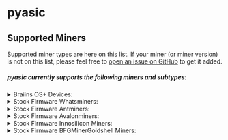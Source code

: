 # pyasic
## Supported Miners

Supported miner types are here on this list.  If your miner (or miner version) is not on this list, please feel free to [open an issue on GitHub](https://github.com/UpstreamData/pyasic/issues) to get it added.

##### pyasic currently supports the following miners and subtypes:
<style>
details {
    margin:0px;
    padding-top:0px;
    padding-bottom:0px;
}
</style>
<details style="margin:0px; padding-top:0px; padding-bottom:0px;">
<summary>Braiins OS+ Devices:</summary>
    <ul>
        <details>
            <summary>X19 Series:</summary>
                <ul>
                    <li><a href="../antminer/X19#s19-bos">S19</a></li>
                    <li><a href="../antminer/X19#s19-pro-bos">S19 Pro</a></li>
                    <li><a href="../antminer/X19#s19j-bos">S19j</a></li>
                    <li><a href="../antminer/X19#s19j-pro-bos">S19j Pro</a></li>
                    <li><a href="../antminer/X19#t19-bos">T19</a></li>
                </ul>
        </details>
        <details>
            <summary>X17 Series:</summary>
                <ul>
                    <li><a href="../antminer/X17#s17-bos">S17</a></li>
                    <li><a href="../antminer/X17#s17-plus-bos">S17+</a></li>
                    <li><a href="../antminer/X17#s17-pro-bos">S17 Pro</a></li>
                    <li><a href="../antminer/X17#s17e-bos">S17e</a></li>
                    <li><a href="../antminer/X17#t17-bos">T17</a></li>
                    <li><a href="../antminer/X17#t17-plus-bos">T17+</a></li>
                    <li><a href="../antminer/X17#t17e-bos">T17e</a></li>
                </ul>
        </details>
        <details>
            <summary>X9 Series:</summary>
                <ul>
                    <li><a href="../antminer/X9#s9-bos">S9</a></li>
                    <li><a href="../antminer/X9#s9-bos">S9i</a></li>
                    <li><a href="../antminer/X9#s9-bos">S9j</a></li>
                </ul>
        </details>
    </ul>
</details>
<details>
<summary>Stock Firmware Whatsminers:</summary>
    <ul>
        <details>
            <summary>M2X Series:</summary>
            <ul>
                <details>
                    <summary><a href='../whatsminer/M2X/#M20'>M20</a></summary>
                    <ul>
                        <li><a href='../whatsminer/M2X/#M20V10'>M20V10</a></li>
                    </ul>
                </details>
                <details>
                    <summary><a href='../whatsminer/M2X/#M20S'>M20S</a></summary>
                    <ul>
                        <li><a href='../whatsminer/M2X/#M20SV10'>M20SV10</a></li>
                        <li><a href='../whatsminer/M2X/#M20SV20'>M20SV20</a></li>
                        <li><a href='../whatsminer/M2X/#M20SV30'>M20SV30</a></li>
                    </ul>
                </details>
                <details>
                    <summary><a href='../whatsminer/M2X/#M20S_1'>M20S+</a></summary>
                    <ul>
                        <li><a href='../whatsminer/M2X/#M20S_1V30'>M20S+V30</a></li>
                    </ul>
                </details>
                <details>
                    <summary><a href='../whatsminer/M2X/#M21'>M21</a></summary>
                    <ul>
                        <li><a href='../whatsminer/M2X/#M21V10'>M21V10</a></li>
                    </ul>
                </details>
                <details>
                    <summary><a href='../whatsminer/M2X/#M21S'>M21S</a></summary>
                    <ul>
                        <li><a href='../whatsminer/M2X/#M21SV20'>M21SV20</a></li>
                        <li><a href='../whatsminer/M2X/#M21SV60'>M21SV60</a></li>
                        <li><a href='../whatsminer/M2X/#M21SV70'>M21SV70</a></li>
                    </ul>
                </details>
                <details>
                    <summary><a href='../whatsminer/M2X/#M21S_1'>M21S+</a></summary>
                    <ul>
                        <li><a href='../whatsminer/M2X/#M21S_1V20'>M21S+V20</a></li>
                    </ul>
                </details>
                <details>
                    <summary><a href='../whatsminer/M2X/#M29'>M29</a></summary>
                    <ul>
                        <li><a href='../whatsminer/M2X/#M29V10'>M29V10</a></li>
                    </ul>
                </details>
            </ul>
        </details>
        <details>
            <summary>M3X Series:</summary>
            <ul>
                <details>
                    <summary><a href='../whatsminer/M3X/#M30'>M30</a></summary>
                    <ul>
                        <li><a href='../whatsminer/M3X/#M30V10'>M30V10</a></li>
                        <li><a href='../whatsminer/M3X/#M30V20'>M30V20</a></li>
                    </ul>
                </details>
                <details>
                    <summary><a href='../whatsminer/M3X/#M30S'>M30S</a></summary>
                    <ul>
                        <li><a href='../whatsminer/M3X/#M30SV10'>M30SV10</a></li>
                        <li><a href='../whatsminer/M3X/#M30SV20'>M30SV20</a></li>
                        <li><a href='../whatsminer/M3X/#M30SV30'>M30SV30</a></li>
                        <li><a href='../whatsminer/M3X/#M30SV40'>M30SV40</a></li>
                        <li><a href='../whatsminer/M3X/#M30SV50'>M30SV50</a></li>
                        <li><a href='../whatsminer/M3X/#M30SV60'>M30SV60</a></li>
                        <li><a href='../whatsminer/M3X/#M30SV70'>M30SV70</a></li>
                        <li><a href='../whatsminer/M3X/#M30SV80'>M30SV80</a></li>
                        <li><a href='../whatsminer/M3X/#M30SVE10'>M30SVE10</a></li>
                        <li><a href='../whatsminer/M3X/#M30SVE20'>M30SVE20</a></li>
                        <li><a href='../whatsminer/M3X/#M30SVE30'>M30SVE30</a></li>
                        <li><a href='../whatsminer/M3X/#M30SVE40'>M30SVE40</a></li>
                        <li><a href='../whatsminer/M3X/#M30SVE50'>M30SVE50</a></li>
                        <li><a href='../whatsminer/M3X/#M30SVE60'>M30SVE60</a></li>
                        <li><a href='../whatsminer/M3X/#M30SVE70'>M30SVE70</a></li>
                        <li><a href='../whatsminer/M3X/#M30SVF10'>M30SVF10</a></li>
                        <li><a href='../whatsminer/M3X/#M30SVF20'>M30SVF20</a></li>
                        <li><a href='../whatsminer/M3X/#M30SVF30'>M30SVF30</a></li>
                        <li><a href='../whatsminer/M3X/#M30SVG10'>M30SVG10</a></li>
                        <li><a href='../whatsminer/M3X/#M30SVG20'>M30SVG20</a></li>
                        <li><a href='../whatsminer/M3X/#M30SVG30'>M30SVG30</a></li>
                        <li><a href='../whatsminer/M3X/#M30SVG40'>M30SVG40</a></li>
                        <li><a href='../whatsminer/M3X/#M30SVH10'>M30SVH10</a></li>
                        <li><a href='../whatsminer/M3X/#M30SVH20'>M30SVH20</a></li>
                        <li><a href='../whatsminer/M3X/#M30SVH30'>M30SVH30</a></li>
                        <li><a href='../whatsminer/M3X/#M30SVH40'>M30SVH40</a></li>
                        <li><a href='../whatsminer/M3X/#M30SVH50'>M30SVH50</a></li>
                        <li><a href='../whatsminer/M3X/#M30SVH60'>M30SVH60</a></li>
                        <li><a href='../whatsminer/M3X/#M30SVI20'>M30SVI20</a></li>
                    </ul>
                </details>
                <details>
                    <summary><a href='../whatsminer/M3X/#M30S_1'>M30S+</a></summary>
                    <ul>
                        <li><a href='../whatsminer/M3X/#M30S_1V10'>M30S+V10</a></li>
                        <li><a href='../whatsminer/M3X/#M30S_1V20'>M30S+V20</a></li>
                        <li><a href='../whatsminer/M3X/#M30S_1V30'>M30S+V30</a></li>
                        <li><a href='../whatsminer/M3X/#M30S_1V40'>M30S+V40</a></li>
                        <li><a href='../whatsminer/M3X/#M30S_1V50'>M30S+V50</a></li>
                        <li><a href='../whatsminer/M3X/#M30S_1V60'>M30S+V60</a></li>
                        <li><a href='../whatsminer/M3X/#M30S_1V70'>M30S+V70</a></li>
                        <li><a href='../whatsminer/M3X/#M30S_1V80'>M30S+V80</a></li>
                        <li><a href='../whatsminer/M3X/#M30S_1V90'>M30S+V90</a></li>
                        <li><a href='../whatsminer/M3X/#M30S_1V100'>M30S+V100</a></li>
                        <li><a href='../whatsminer/M3X/#M30S_1VE30'>M30S+VE30</a></li>
                        <li><a href='../whatsminer/M3X/#M30S_1VE40'>M30S+VE40</a></li>
                        <li><a href='../whatsminer/M3X/#M30S_1VE50'>M30S+VE50</a></li>
                        <li><a href='../whatsminer/M3X/#M30S_1VE60'>M30S+VE60</a></li>
                        <li><a href='../whatsminer/M3X/#M30S_1VE70'>M30S+VE70</a></li>
                        <li><a href='../whatsminer/M3X/#M30S_1VE80'>M30S+VE80</a></li>
                        <li><a href='../whatsminer/M3X/#M30S_1VE90'>M30S+VE90</a></li>
                        <li><a href='../whatsminer/M3X/#M30S_1VE100'>M30S+VE100</a></li>
                        <li><a href='../whatsminer/M3X/#M30S_1VF20'>M30S+VF20</a></li>
                        <li><a href='../whatsminer/M3X/#M30S_1VF30'>M30S+VF30</a></li>
                        <li><a href='../whatsminer/M3X/#M36S_1VG30'>M36S+VG30</a></li>
                        <li><a href='../whatsminer/M3X/#M30S_1VG30'>M30S+VG30</a></li>
                        <li><a href='../whatsminer/M3X/#M30S_1VG40'>M30S+VG40</a></li>
                        <li><a href='../whatsminer/M3X/#M30S_1VG50'>M30S+VG50</a></li>
                        <li><a href='../whatsminer/M3X/#M30S_1VG60'>M30S+VG60</a></li>
                        <li><a href='../whatsminer/M3X/#M30S_1VH10'>M30S+VH10</a></li>
                        <li><a href='../whatsminer/M3X/#M30S_1VH20'>M30S+VH20</a></li>
                        <li><a href='../whatsminer/M3X/#M30S_1VH30'>M30S+VH30</a></li>
                        <li><a href='../whatsminer/M3X/#M30S_1VH40'>M30S+VH40</a></li>
                        <li><a href='../whatsminer/M3X/#M30S_1VH50'>M30S+VH50</a></li>
                        <li><a href='../whatsminer/M3X/#M30S_1VH60'>M30S+VH60</a></li>
                    </ul>
                </details>
                <details>
                    <summary><a href='../whatsminer/M3X/#M30S_2'>M30S++</a></summary>
                    <ul>
                        <li><a href='../whatsminer/M3X/#M30S_2V10'>M30S++V10</a></li>
                        <li><a href='../whatsminer/M3X/#M30S_2V20'>M30S++V20</a></li>
                        <li><a href='../whatsminer/M3X/#M30S_2VE30'>M30S++VE30</a></li>
                        <li><a href='../whatsminer/M3X/#M30S_2VE40'>M30S++VE40</a></li>
                        <li><a href='../whatsminer/M3X/#M30S_2VE50'>M30S++VE50</a></li>
                        <li><a href='../whatsminer/M3X/#M30S_2VF40'>M30S++VF40</a></li>
                        <li><a href='../whatsminer/M3X/#M30S_2VG30'>M30S++VG30</a></li>
                        <li><a href='../whatsminer/M3X/#M30S_2VG40'>M30S++VG40</a></li>
                        <li><a href='../whatsminer/M3X/#M30S_2VG50'>M30S++VG50</a></li>
                        <li><a href='../whatsminer/M3X/#M30S_2VH10'>M30S++VH10</a></li>
                        <li><a href='../whatsminer/M3X/#M30S_2VH20'>M30S++VH20</a></li>
                        <li><a href='../whatsminer/M3X/#M30S_2VH30'>M30S++VH30</a></li>
                        <li><a href='../whatsminer/M3X/#M30S_2VH40'>M30S++VH40</a></li>
                        <li><a href='../whatsminer/M3X/#M30S_2VH50'>M30S++VH50</a></li>
                        <li><a href='../whatsminer/M3X/#M30S_2VH60'>M30S++VH60</a></li>
                        <li><a href='../whatsminer/M3X/#M30S_2VH70'>M30S++VH70</a></li>
                        <li><a href='../whatsminer/M3X/#M30S_2VH80'>M30S++VH80</a></li>
                        <li><a href='../whatsminer/M3X/#M30S_2VH90'>M30S++VH90</a></li>
                        <li><a href='../whatsminer/M3X/#M30S_2VH100'>M30S++VH100</a></li>
                        <li><a href='../whatsminer/M3X/#M30S_2VJ20'>M30S++VJ20</a></li>
                        <li><a href='../whatsminer/M3X/#M30S_2VJ30'>M30S++VJ30</a></li>
                    </ul>
                </details>
                <details>
                    <summary><a href='../whatsminer/M3X/#M31'>M31</a></summary>
                    <ul>
                        <li><a href='../whatsminer/M3X/#M31V10'>M31V10</a></li>
                        <li><a href='../whatsminer/M3X/#M31V20'>M31V20</a></li>
                    </ul>
                </details>
                <details>
                    <summary><a href='../whatsminer/M3X/#M31S'>M31S</a></summary>
                    <ul>
                        <li><a href='../whatsminer/M3X/#M31SV10'>M31SV10</a></li>
                        <li><a href='../whatsminer/M3X/#M31SV20'>M31SV20</a></li>
                        <li><a href='../whatsminer/M3X/#M31SV30'>M31SV30</a></li>
                        <li><a href='../whatsminer/M3X/#M31SV40'>M31SV40</a></li>
                        <li><a href='../whatsminer/M3X/#M31SV50'>M31SV50</a></li>
                        <li><a href='../whatsminer/M3X/#M31SV60'>M31SV60</a></li>
                        <li><a href='../whatsminer/M3X/#M31SV70'>M31SV70</a></li>
                        <li><a href='../whatsminer/M3X/#M31SV80'>M31SV80</a></li>
                        <li><a href='../whatsminer/M3X/#M31SV90'>M31SV90</a></li>
                        <li><a href='../whatsminer/M3X/#M31SVE10'>M31SVE10</a></li>
                        <li><a href='../whatsminer/M3X/#M31SVE20'>M31SVE20</a></li>
                        <li><a href='../whatsminer/M3X/#M31SVE30'>M31SVE30</a></li>
                    </ul>
                </details>
                <details>
                    <summary><a href='../whatsminer/M3X/#M31SE'>M31SE</a></summary>
                    <ul>
                        <li><a href='../whatsminer/M3X/#M31SEV10'>M31SEV10</a></li>
                        <li><a href='../whatsminer/M3X/#M31SEV20'>M31SEV20</a></li>
                        <li><a href='../whatsminer/M3X/#M31SEV30'>M31SEV30</a></li>
                    </ul>
                </details>
                <details>
                    <summary><a href='../whatsminer/M3X/#M31H'>M31H</a></summary>
                    <ul>
                        <li><a href='../whatsminer/M3X/#M31HV40'>M31HV40</a></li>
                    </ul>
                </details>
                <details>
                    <summary><a href='../whatsminer/M3X/#M31S_1'>M31S+</a></summary>
                    <ul>
                        <li><a href='../whatsminer/M3X/#M31S_1V10'>M31S+V10</a></li>
                        <li><a href='../whatsminer/M3X/#M31S_1V20'>M31S+V20</a></li>
                        <li><a href='../whatsminer/M3X/#M31S_1V30'>M31S+V30</a></li>
                        <li><a href='../whatsminer/M3X/#M31S_1V40'>M31S+V40</a></li>
                        <li><a href='../whatsminer/M3X/#M31S_1V50'>M31S+V50</a></li>
                        <li><a href='../whatsminer/M3X/#M31S_1V60'>M31S+V60</a></li>
                        <li><a href='../whatsminer/M3X/#M31S_1V80'>M31S+V80</a></li>
                        <li><a href='../whatsminer/M3X/#M31S_1V90'>M31S+V90</a></li>
                        <li><a href='../whatsminer/M3X/#M31S_1V100'>M31S+V100</a></li>
                        <li><a href='../whatsminer/M3X/#M31S_1VE10'>M31S+VE10</a></li>
                        <li><a href='../whatsminer/M3X/#M31S_1VE20'>M31S+VE20</a></li>
                        <li><a href='../whatsminer/M3X/#M31S_1VE30'>M31S+VE30</a></li>
                        <li><a href='../whatsminer/M3X/#M31S_1VE40'>M31S+VE40</a></li>
                        <li><a href='../whatsminer/M3X/#M31S_1VE50'>M31S+VE50</a></li>
                        <li><a href='../whatsminer/M3X/#M31S_1VE60'>M31S+VE60</a></li>
                        <li><a href='../whatsminer/M3X/#M31S_1VE80'>M31S+VE80</a></li>
                        <li><a href='../whatsminer/M3X/#M31S_1VF20'>M31S+VF20</a></li>
                        <li><a href='../whatsminer/M3X/#M31S_1VF30'>M31S+VF30</a></li>
                        <li><a href='../whatsminer/M3X/#M31S_1VG20'>M31S+VG20</a></li>
                        <li><a href='../whatsminer/M3X/#M31S_1VG30'>M31S+VG30</a></li>
                    </ul>
                </details>
                <details>
                    <summary><a href='../whatsminer/M3X/#M32'>M32</a></summary>
                    <ul>
                        <li><a href='../whatsminer/M3X/#M32V10'>M32V10</a></li>
                        <li><a href='../whatsminer/M3X/#M32V20'>M32V20</a></li>
                    </ul>
                </details>
                <details>
                    <summary><a href='../whatsminer/M3X/#M33'>M33</a></summary>
                    <ul>
                        <li><a href='../whatsminer/M3X/#M33V10'>M33V10</a></li>
                        <li><a href='../whatsminer/M3X/#M33V20'>M33V20</a></li>
                        <li><a href='../whatsminer/M3X/#M33V30'>M33V30</a></li>
                    </ul>
                </details>
                <details>
                    <summary><a href='../whatsminer/M3X/#M33S'>M33S</a></summary>
                    <ul>
                        <li><a href='../whatsminer/M3X/#M33SVG30'>M33SVG30</a></li>
                    </ul>
                </details>
                <details>
                    <summary><a href='../whatsminer/M3X/#M33S_1'>M33S+</a></summary>
                    <ul>
                        <li><a href='../whatsminer/M3X/#M33S_1VH20'>M33S+VH20</a></li>
                        <li><a href='../whatsminer/M3X/#M33S_1VH30'>M33S+VH30</a></li>
                    </ul>
                </details>
                <details>
                    <summary><a href='../whatsminer/M3X/#M33S_2'>M33S++</a></summary>
                    <ul>
                        <li><a href='../whatsminer/M3X/#M33S_2VH20'>M33S++VH20</a></li>
                        <li><a href='../whatsminer/M3X/#M33S_2VH30'>M33S++VH30</a></li>
                        <li><a href='../whatsminer/M3X/#M33S_2VG40'>M33S++VG40</a></li>
                    </ul>
                </details>
                <details>
                    <summary><a href='../whatsminer/M3X/#M34S_1'>M34S+</a></summary>
                    <ul>
                        <li><a href='../whatsminer/M3X/#M34S_1VE10'>M34S+VE10</a></li>
                    </ul>
                </details>
                <details>
                    <summary><a href='../whatsminer/M3X/#M36S'>M36S</a></summary>
                    <ul>
                        <li><a href='../whatsminer/M3X/#M36SVE10'>M36SVE10</a></li>
                    </ul>
                </details>
                <details>
                    <summary><a href='../whatsminer/M3X/#M36S_1'>M36S+</a></summary>
                    <ul>
                        <li><a href='../whatsminer/M3X/#M36S_1VG30'>M36S+VG30</a></li>
                    </ul>
                </details>
                <details>
                    <summary><a href='../whatsminer/M3X/#M36S_2'>M36S++</a></summary>
                    <ul>
                        <li><a href='../whatsminer/M3X/#M36S_2VH30'>M36S++VH30</a></li>
                    </ul>
                </details>
                <details>
                    <summary><a href='../whatsminer/M3X/#M39'>M39</a></summary>
                    <ul>
                        <li><a href='../whatsminer/M3X/#M39V20'>M39V20</a></li>
                    </ul>
                </details>
            </ul>
        </details>
        <details>
            <summary>M5X Series:</summary>
            <ul>
                <details>
                    <summary><a href='../whatsminer/M5X/#M50'>M50</a></summary>
                    <ul>
                        <li><a href='../whatsminer/M5X/#M50VG30'>M50VG30</a></li>
                        <li><a href='../whatsminer/M5X/#M50VH10'>M50VH10</a></li>
                        <li><a href='../whatsminer/M5X/#M50VH20'>M50VH20</a></li>
                        <li><a href='../whatsminer/M5X/#M50VH30'>M50VH30</a></li>
                        <li><a href='../whatsminer/M5X/#M50VH40'>M50VH40</a></li>
                        <li><a href='../whatsminer/M5X/#M50VH50'>M50VH50</a></li>
                        <li><a href='../whatsminer/M5X/#M50VH60'>M50VH60</a></li>
                        <li><a href='../whatsminer/M5X/#M50VH70'>M50VH70</a></li>
                        <li><a href='../whatsminer/M5X/#M50VH80'>M50VH80</a></li>
                        <li><a href='../whatsminer/M5X/#M50VJ10'>M50VJ10</a></li>
                        <li><a href='../whatsminer/M5X/#M50VJ20'>M50VJ20</a></li>
                        <li><a href='../whatsminer/M5X/#M50VJ30'>M50VJ30</a></li>
                    </ul>
                </details>
                <details>
                    <summary><a href='../whatsminer/M5X/#M50S'>M50S</a></summary>
                    <ul>
                        <li><a href='../whatsminer/M5X/#M50SVJ10'>M50SVJ10</a></li>
                        <li><a href='../whatsminer/M5X/#M50SVJ20'>M50SVJ20</a></li>
                        <li><a href='../whatsminer/M5X/#M50SVJ30'>M50SVJ30</a></li>
                        <li><a href='../whatsminer/M5X/#M50SVH10'>M50SVH10</a></li>
                        <li><a href='../whatsminer/M5X/#M50SVH20'>M50SVH20</a></li>
                        <li><a href='../whatsminer/M5X/#M50SVH30'>M50SVH30</a></li>
                        <li><a href='../whatsminer/M5X/#M50SVH40'>M50SVH40</a></li>
                        <li><a href='../whatsminer/M5X/#M50SVH50'>M50SVH50</a></li>
                    </ul>
                </details>
                <details>
                    <summary><a href='../whatsminer/M5X/#M50S_1'>M50S+</a></summary>
                    <ul>
                        <li><a href='../whatsminer/M5X/#M50S_1VH30'>M50S+VH30</a></li>
                        <li><a href='../whatsminer/M5X/#M50S_1VH40'>M50S+VH40</a></li>
                        <li><a href='../whatsminer/M5X/#M50S_1VJ30'>M50S+VJ30</a></li>
                    </ul>
                </details>
                <details>
                    <summary><a href='../whatsminer/M5X/#M53'>M53</a></summary>
                    <ul>
                        <li><a href='../whatsminer/M5X/#M53VH30'>M53VH30</a></li>
                    </ul>
                </details>
                <details>
                    <summary><a href='../whatsminer/M5X/#M53S'>M53S</a></summary>
                    <ul>
                        <li><a href='../whatsminer/M5X/#M53SVH30'>M53SVH30</a></li>
                    </ul>
                </details>
                <details>
                    <summary><a href='../whatsminer/M5X/#M53S_1'>M53S+</a></summary>
                    <ul>
                        <li><a href='../whatsminer/M5X/#M53S_1VJ30'>M53S+VJ30</a></li>
                    </ul>
                </details>
                <details>
                    <summary><a href='../whatsminer/M5X/#M56'>M56</a></summary>
                    <ul>
                        <li><a href='../whatsminer/M5X/#M56VH30'>M56VH30</a></li>
                    </ul>
                </details>
                <details>
                    <summary><a href='../whatsminer/M5X/#M56S'>M56S</a></summary>
                    <ul>
                        <li><a href='../whatsminer/M5X/#M56SVH30'>M56SVH30</a></li>
                    </ul>
                </details>
                <details>
                    <summary><a href='../whatsminer/M5X/#M56S_1'>M56S+</a></summary>
                    <ul>
                        <li><a href='../whatsminer/M5X/#M56S_1VJ30'>M56S+VJ30</a></li>
                    </ul>
                </details>
                <details>
                    <summary><a href='../whatsminer/M5X/#M59'>M59</a></summary>
                    <ul>
                        <li><a href='../whatsminer/M5X/#M59VH30'>M59VH30</a></li>
                    </ul>
                </details>
            </ul>
        </details>
    </ul>
</details>

<details>
<summary>Stock Firmware Antminers:</summary>
    <ul>
        <details>
        <summary>X19 Series:</summary>
            <ul>
                <li><a href="../antminer/X19/#s19">S19</a></li>
                <li><a href="../antminer/X19/#s19l">S19L</a></li>
                <li><a href="../antminer/X19/#s19-pro">S19 Pro</a></li>
                <li><a href="../antminer/X19/#s19a">S19a</a></li>
                <li><a href="../antminer/X19/#s19j">S19j</a></li>
                <li><a href="../antminer/X19/#s19j-pro">S19j Pro</a></li>
                <li><a href="../antminer/X19/#s19-xp">S19 XP</a></li>
                <li><a href="../antminer/X19/#t19">T19</a></li>
            </ul>
        </details>
        <details>
        <summary>X17 Series:</summary>
            <ul>
                <li><a href="../antminer/X17/#s17">S17</a></li>
                <li><a href="../antminer/X17/#s17_1">S17+</a></li>
                <li><a href="../antminer/X17/#s17-pro">S17 Pro</a></li>
                <li><a href="../antminer/X17/#s17e">S17e</a></li>
                <li><a href="../antminer/X17/#t17">T17</a></li>
                <li><a href="../antminer/X17/#t17_1">T17+</a></li>
                <li><a href="../antminer/X17/#t17e">T17e</a></li>
            </ul>
        </details>
        <details>
        <summary>X15 Series:</summary>
            <ul>
                <li><a href="../antminer/X15/#z15">Z15</a></li>
            </ul>
        </details>
        <details>
        <summary>X9 Series:</summary>
            <ul>
                <li><a href="../antminer/X9/#s9">S9</a></li>
                <li><a href="../antminer/X9/#s9i">S9i</a></li>
                <li><a href="../antminer/X9/#t9">T9</a></li>
                <li><a href="../antminer/X9/#e9-pro">E9 Pro</a></li>
            </ul>
        </details>
        <details>
        <summary>X7 Series:</summary>
            <ul>
                <li><a href="../antminer/X7/#l7">L7</a></li>
            </ul>
        </details>
        <details>
        <summary>X5 Series:</summary>
            <ul>
                <li><a href="../antminer/X5/#dr5">DR5</a></li>
            </ul>
        </details>
        <details>
        <summary>X3 Series:</summary>
            <ul>
                <li><a href="../antminer/X3/#hs3">HS3</a></li>
            </ul>
        </details>
    </ul>
</details>
<details>
<summary>Stock Firmware Avalonminers:</summary>
    <ul>
        <details>
        <summary>A7X Series:</summary>
            <ul>
                <li><a href="../avalonminer/A7X/#a721">A721</a></li>
                <li><a href="../avalonminer/A7X/#a741">A741</a></li>
                <li><a href="../avalonminer/A7X/#a761">A761</a></li>
            </ul>
        </details>
        <details>
        <summary>A8X Series:</summary>
            <ul>
                <li><a href="../avalonminer/A8X/#a821">A821</a></li>
                <li><a href="../avalonminer/A8X/#a841">A841</a></li>
                <li><a href="../avalonminer/A8X/#a851">A851</a></li>
            </ul>
        </details>
        <details>
        <summary>A9X Series:</summary>
            <ul>
                <li><a href="../avalonminer/A9X/#a921">A921</a></li>
            </ul>
        </details>
        <details>
        <summary>A10X Series:</summary>
            <ul>
                <li><a href="../avalonminer/A10X/#a1026">A1026</a></li>
                <li><a href="../avalonminer/A10X/#a1047">A1047</a></li>
                <li><a href="../avalonminer/A10X/#a1066">A1066</a></li>
            </ul>
        </details>
    </ul>
</details>
<details>
<summary>Stock Firmware Innosilicon Miners:</summary>
    <ul>
        <details>
        <summary>T3X Series:</summary>
            <ul>
                <li><a href="../innosilicon/T3X/#t3h">T3H+</a></li>
            </ul>
        </details>
        <details>
        <summary>A10X Series:</summary>
            <ul>
                <li><a href="../innosilicon/A10X/#a10x">A10X</a></li>
            </ul>
        </details>
    </ul>
</details>
<details>
<summary>Stock Firmware BFGMinerGoldshell Miners:</summary>
    <ul>
        <details>
        <summary>CKX Series:</summary>
            <ul>
                <li><a href="../goldshell/CKX/#ck5">CK5</a></li>
            </ul>
        </details>
        <details>
        <summary>HSX Series:</summary>
            <ul>
                <li><a href="../goldshell/HSX/#hs5">HS5</a></li>
            </ul>
        </details>
        <details>
        <summary>KDX Series:</summary>
            <ul>
                <li><a href="../goldshell/KDX/#kd5">KD5</a></li>
                <li><a href="../goldshell/KDX/#kd-max">KD Max</a></li>
            </ul>
        </details>
    </ul>
</details>
